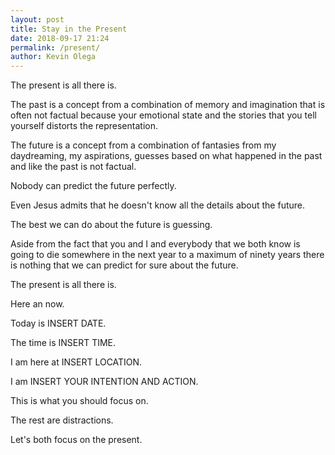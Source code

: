 ```yaml
--- 
layout: post 
title: Stay in the Present
date: 2018-09-17 21:24
permalink: /present/ 
author: Kevin Olega 
--- 
```

The present is all there is.

The past is a concept from a combination of memory and imagination that is often not factual because your emotional state and the stories that you tell yourself distorts the representation.

The future is a concept from a combination of fantasies from my daydreaming, my aspirations, guesses based on what happened in the past and like the past is not factual.

Nobody can predict the future perfectly. 

Even Jesus admits that he doesn't know all the details about the future.

The best we can do about the future is guessing.

Aside from the fact that you and I and everybody that we both know is going to die somewhere in the next year to a maximum of ninety years there is nothing that we can predict for sure about the future.

The present is all there is.

Here an now.

Today is INSERT DATE.

The time is INSERT TIME.

I am here at INSERT LOCATION.

I am INSERT YOUR INTENTION AND ACTION.

This is what you should focus on.

The rest are distractions.

Let's both focus on the present.
